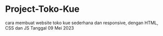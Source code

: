 # Project-Toko-Kue
cara membuat website toko kue sederhana dan responsive, dengan HTML, CSS dan JS
Tanggal 09 Mei 2023
